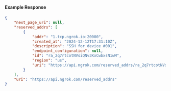 <!-- Code generated for API Clients. DO NOT EDIT. -->

#### Example Response

```json
{
	"next_page_uri": null,
	"reserved_addrs": [
		{
			"addr": "1.tcp.ngrok.io:20000",
			"created_at": "2024-12-12T17:31:10Z",
			"description": "SSH for device #001",
			"endpoint_configuration": null,
			"id": "ra_2q7rtcotNVsiQNv3KxCwbxsN1wM",
			"region": "us",
			"uri": "https://api.ngrok.com/reserved_addrs/ra_2q7rtcotNVsiQNv3KxCwbxsN1wM"
		}
	],
	"uri": "https://api.ngrok.com/reserved_addrs"
}
```
